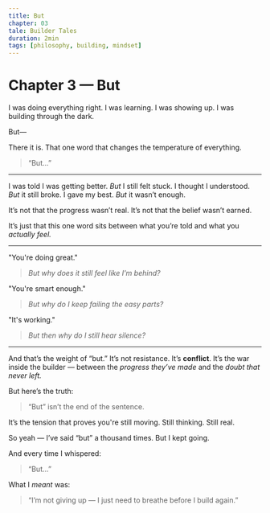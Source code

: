 ```yaml
---
title: But
chapter: 03
tale: Builder Tales
duration: 2min
tags: [philosophy, building, mindset]
---
```


# Chapter 3 — But

I was doing everything right.
I was learning. I was showing up.
I was building through the dark.

But—

There it is.
That one word that changes the temperature of everything.

> “But…”

---

I was told I was getting better.
*But* I still felt stuck.
I thought I understood.
*But* it still broke.
I gave my best.
*But* it wasn’t enough.

It’s not that the progress wasn’t real.
It’s not that the belief wasn’t earned.

It’s just that this one word sits
between what you’re told and what you *actually feel.*

---

"You're doing great."
> *But why does it still feel like I'm behind?*

"You're smart enough."
> *But why do I keep failing the easy parts?*

"It's working."
> *But then why do I still hear silence?*

---

And that’s the weight of “but.”
It’s not resistance.
It’s **conflict**.
It’s the war inside the builder — between the *progress they’ve made*
and the *doubt that never left.*

But here’s the truth:

> “But” isn’t the end of the sentence.

It’s the tension that proves you're still moving.
Still thinking.
Still real.

So yeah — I’ve said “but” a thousand times.
But I kept going.

And every time I whispered:

> “But…”

What I *meant* was:

> “I’m not giving up — I just need to breathe before I build again.”
